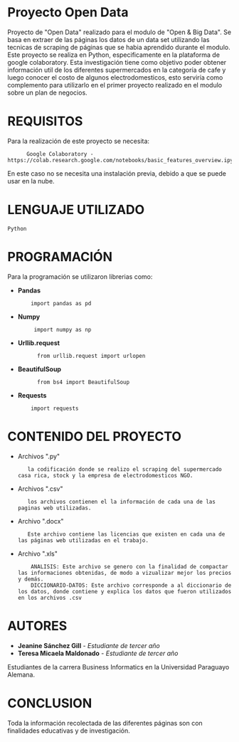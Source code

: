 # Proyecto Open Data
Proyecto de "Open Data" realizado para el modulo de "Open & Big Data". Se basa en extraer de las páginas los datos de un data set utilizando las tecnicas de scraping de páginas que se habia aprendido durante el modulo. Este proyecto se realiza en Python, especificamente en la plataforma de google colaboratory. Esta investigación tiene como objetivo poder obtener información util de los diferentes supermercados en la categoría de cafe y luego conocer el costo de algunos electrodomesticos, esto serviría como complemento para utilizarlo en el primer proyecto realizado en el modulo sobre un plan de negocios.

# REQUISITOS
Para la realización de este proyecto se necesita:
              
          Google Colaboratory - https://colab.research.google.com/notebooks/basic_features_overview.ipynb

En este caso no se necesita una instalación previa, debido a que se puede usar en la nube. 

# LENGUAJE UTILIZADO
  
  `Python`
  
# PROGRAMACIÓN
  Para la programación se utilizaron librerias como:
* **Pandas**
          
          import pandas as pd
      
* **Numpy**

           import numpy as np

* **Urllib.request**
  
            from urllib.request import urlopen
    
* **BeautifulSoup**
       
            from bs4 import BeautifulSoup
  
* **Requests**

          import requests


# CONTENIDO DEL PROYECTO
* Archivos ".py"
         
         la codificación donde se realizo el scraping del supermercado casa rica, stock y la empresa de electrodomesticos NGO.

* Archivos ".csv" 
 
         los archivos contienen el la información de cada una de las paginas web utilizadas.

* Archivo ".docx"
 
         Este archivo contiene las licencias que existen en cada una de las páginas web utilizadas en el trabajo. 

* Archivo ".xls"
          
          ANALISIS: Este archivo se genero con la finalidad de compactar las informaciones obtenidas, de modo a vizualizar mejor los precios y demás.
          DICCIONARIO-DATOS: Este archivo corresponde a al diccionario de los datos, donde contiene y explica los datos que fueron utilizados en los archivos .csv 


# AUTORES
* **Jeanine Sánchez Gill** - *Estudiante de tercer año* 
* **Teresa Micaela Maldonado** - *Estudiante de tercer año* 

Estudiantes de la carrera Business Informatics en la Universidad Paraguayo Alemana.

# CONCLUSION
Toda la información recolectada de las diferentes páginas son con finalidades educativas y de investigación.
